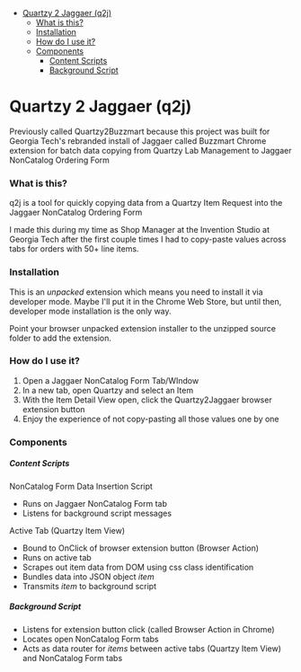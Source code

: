 <!-- toc -->
* [Quartzy 2 Jaggaer (q2j)](#quartzy-2-jaggaer-q2j)
    * [What is this?](#what-is-this)
    * [Installation](#installation)
    * [How do I use it?](#how-do-i-use-it)
    * [Components](#components)
        * [Content Scripts](#content-scripts)
        * [Background Script](#background-script)

<!-- toc stop -->

# Quartzy 2 Jaggaer (q2j)
Previously called Quartzy2Buzzmart because this project was built for Georgia Tech's rebranded install of Jaggaer called Buzzmart
Chrome extension for batch data copying from Quartzy Lab Management to Jaggaer NonCatalog Ordering Form

### What is this?

q2j is a tool for quickly copying data from a Quartzy Item Request into the Jaggaer NonCatalog Ordering Form

I made this during my time as Shop Manager at the Invention Studio at Georgia Tech after the first couple times I had to copy-paste values across tabs for orders with 50+ line items.

### Installation
 This is an *unpacked* extension which means you need to install it via developer mode. Maybe I'll put it in the Chrome Web Store, but until then, developer mode installation is the only way.

Point your browser unpacked extension installer to the unzipped source folder to add the extension.

### How do I use it?
1. Open a Jaggaer NonCatalog Form Tab/WIndow
2. In a new tab, open Quartzy and select an Item
3. With the Item Detail View open, click the Quartzy2Jaggaer browser extension button
4. Enjoy the experience of not copy-pasting all those values one by one


### Components

##### Content Scripts
 NonCatalog Form Data Insertion Script
- Runs on Jaggaer NonCatalog Form tab
- Listens for background script messages

Active Tab (Quartzy Item View)
- Bound to OnClick of browser extension button (Browser Action)
- Runs on active tab
- Scrapes out item data from DOM using css class identification
- Bundles data into JSON object *item*
- Transmits *item* to background script

##### Background Script
- Listens for extension button click (called Browser Action in Chrome)
- Locates open NonCatalog Form tabs
- Acts as data router for *items* between active tabs (Quartzy Item View) and NonCatalog Form tabs